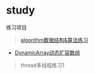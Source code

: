 # study
练习项目<br/>
>[algorithm数据结构&算法练习](https://github.com/lhlken/study/tree/main/src/main/java/algorithm)
* [DynamicArray动态扩容数组](https://github.com/lhlken/study/blob/main/src/main/java/algorithm/DynamicArray.java)
>thread多线程练习1<br/>
